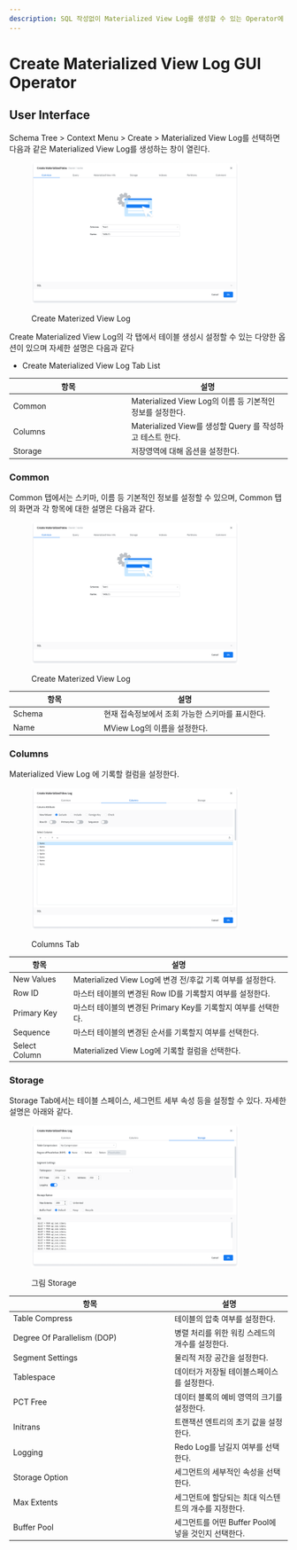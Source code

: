 ```yaml
---
description: SQL 작성없이 Materialized View Log를 생성할 수 있는 Operator에 대해 설명한다.
---
```


# Create Materialized View Log GUI Operator

## User Interface

Schema Tree > Context Menu >  Create >  Materialized View Log를 선택하면 다음과 같은 Materialized View Log를 생성하는 창이 열린다.&#x20;

<figure><img src="../../../../../.gitbook/assets/image (53).png" alt="" width="375"><figcaption><p>Create Materized View Log </p></figcaption></figure>

Create Materialized View Log의 각 탭에서 테이블 생성시 설정할 수 있는 다양한 옵션이 있으며 자세한 설명은 다음과 같다

* Create Materialized View Log Tab List

<table><thead><tr><th width="200">항목</th><th>설명</th></tr></thead><tbody><tr><td>Common</td><td>Materialized  View Log의 이름 등 기본적인 정보를  설정한다.</td></tr><tr><td>Columns</td><td>Materialized  View를 생성할 Query 를 작성하고 테스트 한다.</td></tr><tr><td>Storage</td><td>저장영역에 대해 옵션을 설정한다.</td></tr></tbody></table>

### Common

Common 탭에서는 스키마, 이름 등 기본적인 정보를 설정할 수 있으며, Common 탭의 화면과 각 항목에 대한 설명은 다음과 같다.

<figure><img src="../../../../../.gitbook/assets/image (53).png" alt="" width="375"><figcaption><p>Create Materized View Log</p></figcaption></figure>

<table><thead><tr><th width="150">항목</th><th>설명</th></tr></thead><tbody><tr><td>Schema</td><td>현재 접속정보에서 조회 가능한 스키마를 표시한다.</td></tr><tr><td>Name</td><td>MView Log의 이름을 설정한다.</td></tr></tbody></table>

### Columns&#x20;

Materialized View Log 에 기록할 컬럼을 설정한다.

<figure><img src="../../../../../.gitbook/assets/image (60).png" alt="" width="375"><figcaption><p>Columns Tab</p></figcaption></figure>

| 항목            | 설명                                          |
| ------------- | ------------------------------------------- |
| New Values    | Materialized View Log에 변경 전/후값 기록 여부를 설정한다. |
| Row ID        | 마스터 테이블의 변경된 Row ID를 기록할지 여부를 설정한다.         |
| Primary Key   | 마스터 테이블의 변경된 Primary Key를 기록할지 여부를 선택한다.    |
| Sequence      | 마스터 테이블의 변경된 순서를 기록할지 여부를 선택한다.             |
| Select Column | Materialized View Log에 기록할 컬럼을 선택한다.        |

### Storage

Storage Tab에서는 테이블 스페이스, 세그먼트 세부 속성 등을 설정할 수 있다. 자세한 설명은 아래와 같다.

<figure><img src="../../../../../.gitbook/assets/image (131).png" alt="" width="375"><figcaption><p>그림 Storage</p></figcaption></figure>

<table><thead><tr><th width="278">항목</th><th>설명</th></tr></thead><tbody><tr><td>Table Compress</td><td>테이블의 압축 여부를 설정한다.</td></tr><tr><td>Degree Of Parallelism (DOP)</td><td>병렬 처리를 위한 워킹 스레드의 개수를 설정한다.</td></tr><tr><td>Segment Settings</td><td>물리적 저장 공간을 설정한다.</td></tr><tr><td>Tablespace</td><td>데이터가 저장될 테이블스페이스를 설정한다.</td></tr><tr><td>PCT Free</td><td>데이터 블록의 예비 영역의 크기를 설정한다.</td></tr><tr><td>Initrans</td><td>트랜잭션 엔트리의 초기 값을 설정한다.</td></tr><tr><td>Logging</td><td>Redo Log를 남길지 여부를 선택한다.</td></tr><tr><td>Storage Option</td><td>세그먼트의 세부적인 속성을 선택한다.</td></tr><tr><td>Max Extents</td><td>세그먼트에 할당되는 최대 익스텐트의 개수를 지정한다.</td></tr><tr><td>Buffer Pool</td><td>세그먼트를 어떤 Buffer Pool에 넣을 것인지 선택한다.</td></tr></tbody></table>

